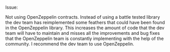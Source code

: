 Issue:

Not using OpenZeppelin contracts. Instead of using a battle tested library the dev team has reimplemented some feathers that could have been found in the OpenZeppelin library. This increases the amount of code that the dev  team will have to maintain and misses all the improvements and bug fixes that the OpenZeppelin team is constantly implementing with the help of the community. I recommend the dev team to use OpenZeppelin. 
